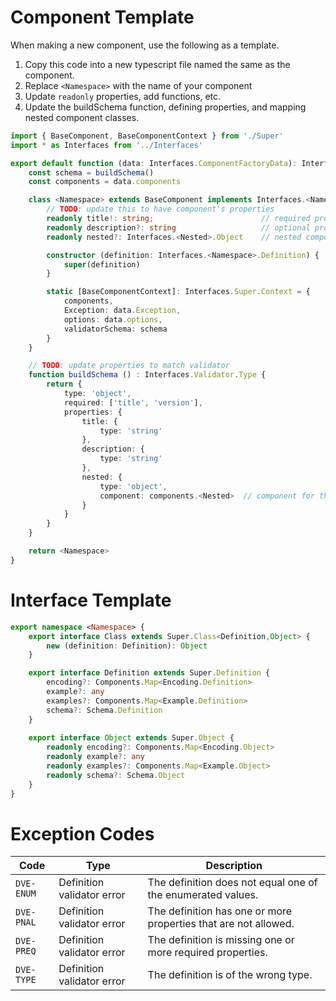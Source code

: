 # Component Template

When making a new component, use the following as a template.

1. Copy this code into a new typescript file named the same as the component.
2. Replace `<Namespace>` with the name of your component
3. Update `readonly` properties, add functions, etc.
4. Update the buildSchema function, defining properties, and mapping nested component classes.

```ts
import { BaseComponent, BaseComponentContext } from './Super'
import * as Interfaces from '../Interfaces'

export default function (data: Interfaces.ComponentFactoryData): Interfaces.<Namespace>.Class {
    const schema = buildSchema()
    const components = data.components

    class <Namespace> extends BaseComponent implements Interfaces.<Namespace>.Object {
        // TODO: update this to have component's properties
        readonly title!: string;                        // required property
        readonly description?: string                   // optional property
        readonly nested?: Interfaces.<Nested>.Object    // nested component property

        constructor (definition: Interfaces.<Namespace>.Definition) {
            super(definition)
        }

        static [BaseComponentContext]: Interfaces.Super.Context = {
            components,
            Exception: data.Exception,
            options: data.options,
            validatorSchema: schema
        }
    }

    // TODO: update properties to match validator
    function buildSchema () : Interfaces.Validator.Type {
        return {
            type: 'object',
            required: ['title', 'version'],
            properties: {
                title: {
                    type: 'string'
                },
                description: {
                    type: 'string'
                },
                nested: {
                    type: 'object',
                    component: components.<Nested>  // component for this property
                }
            }
        }
    }

    return <Namespace>
}
```

# Interface Template

```ts
export namespace <Namespace> {
    export interface Class extends Super.Class<Definition,Object> {
        new (definition: Definition): Object
    }

    export interface Definition extends Super.Definition {
        encoding?: Components.Map<Encoding.Definition>
        example?: any
        examples?: Components.Map<Example.Definition>
        schema?: Schema.Definition
    }
    
    export interface Object extends Super.Object {
        readonly encoding?: Components.Map<Encoding.Object>
        readonly example?: any
        readonly examples?: Components.Map<Example.Object>
        readonly schema?: Schema.Object
    }
}
```

# Exception Codes

| Code | Type | Description |
| ---- | ---- | ----------- |
| `DVE-ENUM` | Definition validator error | The definition does not equal one of the enumerated values. |
| `DVE-PNAL` | Definition validator error | The definition has one or more properties that are not allowed. |
| `DVE-PREQ` | Definition validator error | The definition is missing one or more required properties. |
| `DVE-TYPE` | Definition validator error | The definition is of the wrong type. |